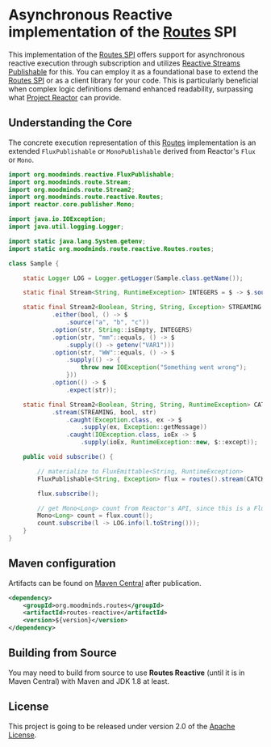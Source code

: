 # Asynchronous Reactive implementation of the [Routes](https://github.com/MoodMinds/routes) SPI

This implementation of the [Routes SPI](https://github.com/MoodMinds/routes) offers support for asynchronous reactive execution
through subscription and utilizes [Reactive Streams Publishable](https://github.com/MoodMinds/reactive-streams-publishable)
for this. You can employ it as a foundational base to extend the [Routes SPI](https://github.com/MoodMinds/routes) or as a client
library for your code. This is particularly beneficial when complex logic definitions demand enhanced readability, surpassing
what [Project Reactor](https://projectreactor.io) can provide.

## Understanding the Core

The concrete execution representation of this [Routes](https://github.com/MoodMinds/routes) implementation is an extended
`FluxPublishable` or `MonoPublishable` derived from Reactor's `Flux` or `Mono`.

```java
import org.moodminds.reactive.FluxPublishable;
import org.moodminds.route.Stream;
import org.moodminds.route.Stream2;
import org.moodminds.route.reactive.Routes;
import reactor.core.publisher.Mono;

import java.io.IOException;
import java.util.logging.Logger;

import static java.lang.System.getenv;
import static org.moodminds.route.reactive.Routes.routes;

class Sample {

    static Logger LOG = Logger.getLogger(Sample.class.getName());

    static final Stream<String, RuntimeException> INTEGERS = $ -> $.source("1", "2", "3");

    static final Stream2<Boolean, String, String, Exception> STREAMING = ($, bool, str) -> $
            .either(bool, () -> $
                .source("a", "b", "c"))
            .option(str, String::isEmpty, INTEGERS)
            .option(str, "mm"::equals, () -> $
                .supply(() -> getenv("VAR1")))
            .option(str, "WW"::equals, () -> $
                .supply(() -> {
                    throw new IOException("Something went wrong");
                }))
            .option(() -> $
                .expect(str));

    static final Stream2<Boolean, String, String, RuntimeException> CATCHING = ($, bool, str) -> $
            .stream(STREAMING, bool, str)
                .caught(Exception.class, ex -> $
                    .supply(ex, Exception::getMessage))
                .caught(IOException.class, ioEx -> $
                    .supply(ioEx, RuntimeException::new, $::except));

    public void subscribe() {

        // materialize to FluxEmittable<String, RuntimeException>
        FluxPublishable<String, Exception> flux = routes().stream(CATCHING, true, "test");

        flux.subscribe();

        // get Mono<Long> count from Reactor's API, since this is a Flux instance
        Mono<Long> count = flux.count();
        count.subscribe(l -> LOG.info(l.toString()));
    }
}
```

## Maven configuration

Artifacts can be found on [Maven Central](https://search.maven.org/) after publication.

```xml
<dependency>
    <groupId>org.moodminds.routes</groupId>
    <artifactId>routes-reactive</artifactId>
    <version>${version}</version>
</dependency>
```

## Building from Source

You may need to build from source to use **Routes Reactive** (until it is in Maven Central) with Maven and JDK 1.8 at least.

## License
This project is going to be released under version 2.0 of the [Apache License][l].

[l]: https://www.apache.org/licenses/LICENSE-2.0